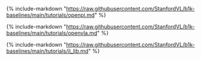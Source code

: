 
{%
    include-markdown "https://raw.githubusercontent.com/StanfordVL/b1k-baselines/main/tutorials/openpi.md"
%}

{%
    include-markdown "https://raw.githubusercontent.com/StanfordVL/b1k-baselines/main/tutorials/openvla.md"
%}

{%
    include-markdown "https://raw.githubusercontent.com/StanfordVL/b1k-baselines/main/tutorials/il_lib.md"
%}

